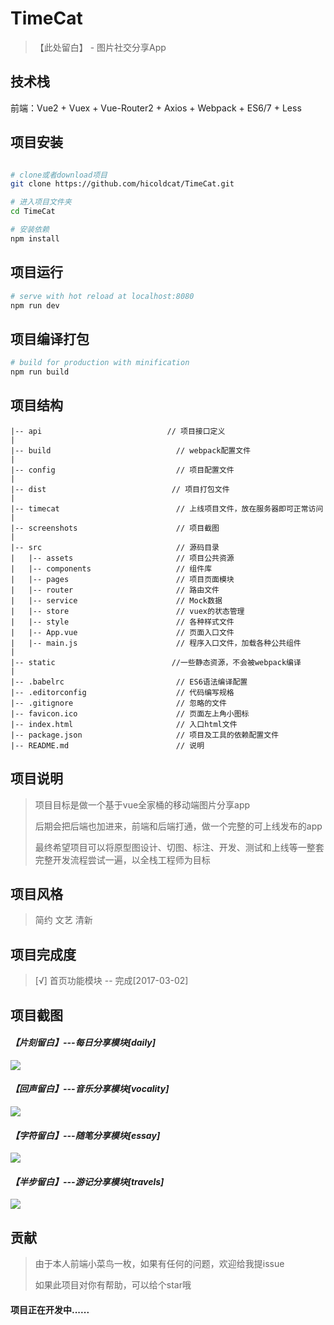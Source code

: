 TimeCat
=======

> 【此处留白】 - 图片社交分享App

技术栈
------

前端：Vue2 + Vuex + Vue-Router2 + Axios + Webpack + ES6/7 + Less

项目安装
--------

```bash

# clone或者download项目
git clone https://github.com/hicoldcat/TimeCat.git

# 进入项目文件夹
cd TimeCat

# 安装依赖
npm install

```

项目运行
--------

```bash
# serve with hot reload at localhost:8080
npm run dev
```

项目编译打包
------------

```bash
# build for production with minification
npm run build

```

项目结构
--------

```
|-- api                            // 项目接口定义
|
|-- build                            // webpack配置文件
|
|-- config                           // 项目配置文件
|
|-- dist                            // 项目打包文件
|
|-- timecat                          // 上线项目文件，放在服务器即可正常访问
|
|-- screenshots                      // 项目截图
|
|-- src                              // 源码目录
|   |-- assets                       // 项目公共资源
|   |-- components                   // 组件库
|   |-- pages                        // 项目页面模块
|   |-- router                       // 路由文件
|   |-- service                      // Mock数据
|   |-- store                        // vuex的状态管理
|   |-- style                        // 各种样式文件
|   |-- App.vue                      // 页面入口文件
|   |-- main.js                      // 程序入口文件，加载各种公共组件
|
|-- static                          //一些静态资源，不会被webpack编译
|
|-- .babelrc                         // ES6语法编译配置
|-- .editorconfig                    // 代码编写规格
|-- .gitignore                       // 忽略的文件
|-- favicon.ico                      // 页面左上角小图标
|-- index.html                       // 入口html文件
|-- package.json                     // 项目及工具的依赖配置文件
|-- README.md                        // 说明

```

项目说明
--------

> 项目目标是做一个基于vue全家桶的移动端图片分享app
>
> 后期会把后端也加进来，前端和后端打通，做一个完整的可上线发布的app
>
> 最终希望项目可以将原型图设计、切图、标注、开发、测试和上线等一整套完整开发流程尝试一遍，以全栈工程师为目标

项目风格
--------

> 简约 文艺 清新

项目完成度
----------

> [√] 首页功能模块 -- 完成[2017-03-02]

项目截图
--------

#### *【片刻留白】---每日分享模块[daily]*

![](https://github.com/hicoldcat/TimeCat/blob/master/screenshots/daily.jpg?raw=true)

#### *【回声留白】---音乐分享模块[vocality]*

![](https://github.com/hicoldcat/TimeCat/blob/master/screenshots/vocality.jpg?raw=true)

#### *【字符留白】---随笔分享模块[essay]*

![](https://github.com/hicoldcat/TimeCat/blob/master/screenshots/essay.jpg?raw=true)

#### *【半步留白】---游记分享模块[travels]*

![](https://github.com/hicoldcat/TimeCat/blob/master/screenshots/travels.jpg?raw=true)

贡献
----

> 由于本人前端小菜鸟一枚，如果有任何的问题，欢迎给我提issue
>
> 如果此项目对你有帮助，可以给个star哦

#### 项目正在开发中......
